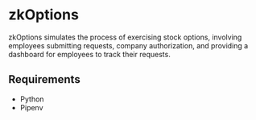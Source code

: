 # zkOptions

zkOptions simulates the process of exercising stock options, involving employees submitting requests, company authorization, and providing a dashboard for employees to track their requests.

## Requirements
- Python
- Pipenv
